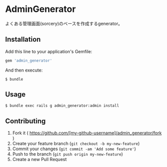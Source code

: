 # AdminGenerator

よくある管理画面(sorcery)のベースを作成するgenerator。

## Installation

Add this line to your application's Gemfile:

```ruby
gem 'admin_generator'
```

And then execute:

    $ bundle

## Usage
```shell
$ bundle exec rails g admin_generator:admin install
```

## Contributing

1. Fork it ( https://github.com/[my-github-username]/admin_generator/fork )
2. Create your feature branch (`git checkout -b my-new-feature`)
3. Commit your changes (`git commit -am 'Add some feature'`)
4. Push to the branch (`git push origin my-new-feature`)
5. Create a new Pull Request
